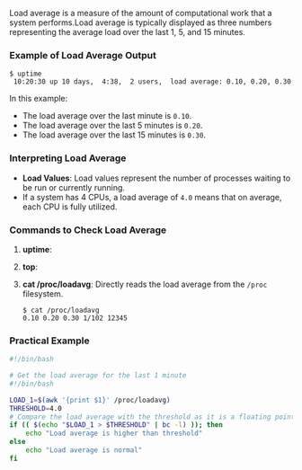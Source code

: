 Load average is a measure of the amount of computational work that a system performs.Load average is typically displayed as three numbers representing the average load over the last 1, 5, and 15 minutes.

### Example of Load Average Output

```shell
$ uptime
 10:20:30 up 10 days,  4:38,  2 users,  load average: 0.10, 0.20, 0.30
```

In this example:
- The load average over the last minute is `0.10`.
- The load average over the last 5 minutes is `0.20`.
- The load average over the last 15 minutes is `0.30`.

### Interpreting Load Average

- **Load Values**: Load values represent the number of processes waiting to be run or currently running. 
- If a system has 4 CPUs, a load average of `4.0` means that on average, each CPU is fully utilized.

### Commands to Check Load Average

1. **uptime**: 

2. **top**: 
3. **cat /proc/loadavg**: Directly reads the load average from the `/proc` filesystem.
   ```shell
   $ cat /proc/loadavg
   0.10 0.20 0.30 1/102 12345
   ```

### Practical Example


```bash
#!/bin/bash

# Get the load average for the last 1 minute
#!/bin/bash

LOAD_1=$(awk '{print $1}' /proc/loadavg)
THRESHOLD=4.0
# Compare the load average with the threshold as it is a floating point number
if (( $(echo "$LOAD_1 > $THRESHOLD" | bc -l) )); then 
    echo "Load average is higher than threshold"
else 
    echo "Load average is normal"
fi

```


